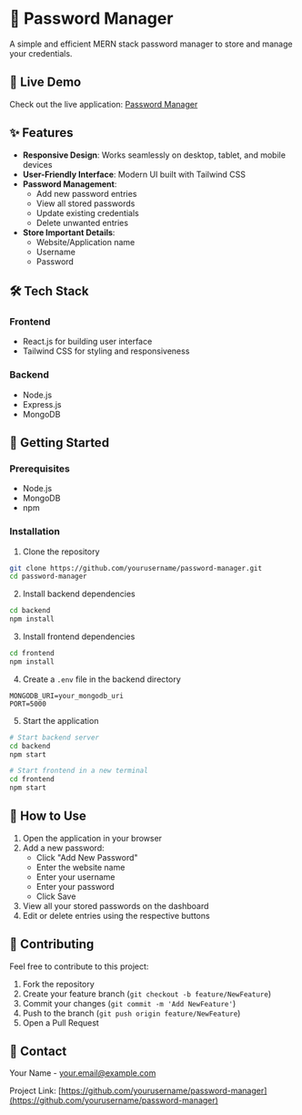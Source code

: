 # 🔐 Password Manager

A simple and efficient MERN stack password manager to store and manage your credentials.

## 🌟 Live Demo

Check out the live application: [Password Manager](https://passwordmanager-6aaa.onrender.com/)

## ✨ Features

- **Responsive Design**: Works seamlessly on desktop, tablet, and mobile devices
- **User-Friendly Interface**: Modern UI built with Tailwind CSS
- **Password Management**:
  - Add new password entries
  - View all stored passwords
  - Update existing credentials
  - Delete unwanted entries
- **Store Important Details**:
  - Website/Application name
  - Username
  - Password

## 🛠️ Tech Stack

### Frontend
- React.js for building user interface
- Tailwind CSS for styling and responsiveness

### Backend
- Node.js
- Express.js
- MongoDB

## 🚀 Getting Started

### Prerequisites

- Node.js
- MongoDB
- npm

### Installation

1. Clone the repository
```bash
git clone https://github.com/yourusername/password-manager.git
cd password-manager
```

2. Install backend dependencies
```bash
cd backend
npm install
```

3. Install frontend dependencies
```bash
cd frontend
npm install
```

4. Create a `.env` file in the backend directory
```env
MONGODB_URI=your_mongodb_uri
PORT=5000
```

5. Start the application
```bash
# Start backend server
cd backend
npm start

# Start frontend in a new terminal
cd frontend
npm start
```

## 📱 How to Use

1. Open the application in your browser
2. Add a new password:
   - Click "Add New Password"
   - Enter the website name
   - Enter your username
   - Enter your password
   - Click Save
3. View all your stored passwords on the dashboard
4. Edit or delete entries using the respective buttons

## 🤝 Contributing

Feel free to contribute to this project:

1. Fork the repository
2. Create your feature branch (`git checkout -b feature/NewFeature`)
3. Commit your changes (`git commit -m 'Add NewFeature'`)
4. Push to the branch (`git push origin feature/NewFeature`)
5. Open a Pull Request

## 📧 Contact

Your Name - [your.email@example.com](mailto:your.email@example.com)

Project Link: [https://github.com/yourusername/password-manager](https://github.com/yourusername/password-manager)
